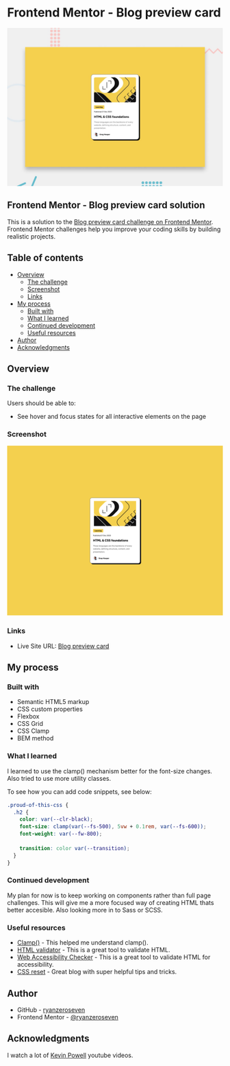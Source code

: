 # Frontend Mentor - Blog preview card

![Design preview for the Blog preview card coding challenge](./design/desktop-preview.jpg)

## Frontend Mentor - Blog preview card solution

This is a solution to the [Blog preview card challenge on Frontend Mentor](https://www.frontendmentor.io/challenges/blog-preview-card-ckPaj01IcS). Frontend Mentor challenges help you improve your coding skills by building realistic projects.

## Table of contents

- [Overview](#overview)
  - [The challenge](#the-challenge)
  - [Screenshot](#screenshot)
  - [Links](#links)
- [My process](#my-process)
  - [Built with](#built-with)
  - [What I learned](#what-i-learned)
  - [Continued development](#continued-development)
  - [Useful resources](#useful-resources)
- [Author](#author)
- [Acknowledgments](#acknowledgments)

## Overview

### The challenge

Users should be able to:

- See hover and focus states for all interactive elements on the page

### Screenshot

![](./screenshot-blog-preview-card.jpg)

### Links

- Live Site URL: [Blog preview card](https://ryanzeroseven.github.io/fem-blog-preview-card/)

## My process

### Built with

- Semantic HTML5 markup
- CSS custom properties
- Flexbox
- CSS Grid
- CSS Clamp
- BEM method

### What I learned

I learned to use the clamp() mechanism better for the font-size changes. Also tried to use more utility classes.

To see how you can add code snippets, see below:

```css
.proud-of-this-css {
  .h2 {
    color: var(--clr-black);
    font-size: clamp(var(--fs-500), 5vw + 0.1rem, var(--fs-600));
    font-weight: var(--fw-800);

    transition: color var(--transition);
  }
}
```

### Continued development

My plan for now is to keep working on components rather than full page challenges. This will give me a more focused way of creating HTML thats better accesible. Also looking more in to Sass or SCSS.

### Useful resources

- [Clamp()](https://developer.mozilla.org/en-US/docs/Web/CSS/clamp) - This helped me understand clamp().
- [HTML validator](https://validator.w3.org/) - This is a great tool to validate HTML.
- [Web Accessibility Checker](https://websiteaccessibilitychecker.com/checker/index.php) - This is a great tool to validate HTML for accessibility.
- [CSS reset](https://piccalil.li/blog/a-more-modern-css-reset/) - Great blog with super helpful tips and tricks.

## Author

- GitHub - [ryanzeroseven](https://github.com/ryanzeroseven)
- Frontend Mentor - [@ryanzeroseven](https://www.frontendmentor.io/profile/ryanzeroseven)

## Acknowledgments

I watch a lot of [Kevin Powell](https://www.kevinpowell.co/) youtube videos.
